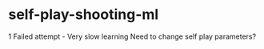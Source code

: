 # self-play-shooting-ml
 
1 Failed attempt - Very slow learning Need to change self play parameters?
